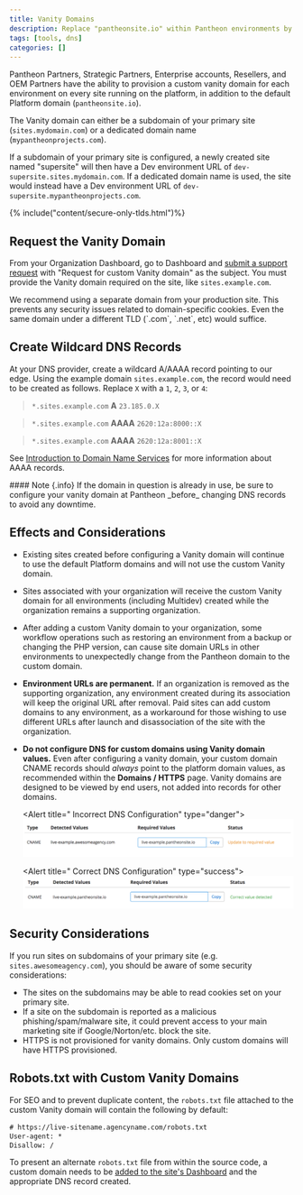 ```yaml
---
title: Vanity Domains
description: Replace "pantheonsite.io" within Pantheon environments by adding a custom vanity domain.
tags: [tools, dns]
categories: []
---
```

Pantheon Partners, Strategic Partners, Enterprise accounts, Resellers, and OEM Partners have the ability to provision a custom vanity domain for each environment on every site running on the platform, in addition to the default Platform domain (`pantheonsite.io`).

The Vanity domain can either be a subdomain of your primary site (`sites.mydomain.com`) or a dedicated domain name (`mypantheonprojects.com`).

If a subdomain of your primary site is configured, a newly created site named "supersite" will then have a Dev environment URL of `dev-supersite.sites.mydomain.com`. If a dedicated domain name is used, the site would instead have a Dev environment URL of `dev-supersite.mypantheonprojects.com`.

{% include("content/secure-only-tlds.html")%}

## Request the Vanity Domain

From your Organization Dashboard, go to Dashboard and [submit a support request](/docs/support) with "Request for custom Vanity domain" as the subject. You must provide the Vanity domain required on the site, like `sites.example.com`.


<Alert title="Note" type="info">
We recommend using a separate domain from your production site. This prevents any security issues related to domain-specific cookies. Even the same domain under a different TLD (`.com`, `.net`, etc) would suffice.
</Alert>

## Create Wildcard DNS Records
At your DNS provider, create a wildcard A/AAAA record pointing to our edge. Using the example domain `sites.example.com`, the record would need to be created as follows. Replace `X` with a `1`, `2`, `3`, or `4`:

> `*.sites.example.com` **A** `23.185.0.X`

> `*.sites.example.com` **AAAA** `2620:12a:8000::X`

> `*.sites.example.com` **AAAA** `2620:12a:8001::X`

See <a href="/docs/dns/#what-are-aaaa-records-and-do-i-need-them" data-proofer-ignore>Introduction to Domain Name Services</a> for more information about AAAA records.

<div class="alert-info alert" markdown="1">
#### Note {.info}
If the domain in question is already in use, be sure to configure your vanity domain at Pantheon _before_ changing DNS records to avoid any downtime.
</div>

## Effects and Considerations

 - Existing sites created before configuring a Vanity domain will continue to use the default Platform domains and will not use the custom Vanity domain.

 - Sites associated with your organization will receive the custom Vanity domain for all environments (including Multidev) created while the organization remains a supporting organization.

 - After adding a custom Vanity domain to your organization, some workflow operations such as restoring an environment from a backup or changing the PHP version, can cause site domain URLs in other environments to unexpectedly change from the Pantheon domain to the custom domain.

 - **Environment URLs are permanent.** If an organization is removed as the supporting organization, any environment created during its association will keep the original URL after removal. Paid sites can add custom domains to any environment, as a workaround for those wishing to use different URLs after launch and disassociation of the site with the organization.

 - **Do not configure DNS for custom domains using Vanity domain values.** Even after configuring a vanity domain, your custom domain CNAME records should *always* point to the platform domain values, as recommended within the **<span class="glyphicons glyphicons-global"></span> Domains / HTTPS** page. Vanity domains are designed to be viewed by end users, not added into records for other domains.

    <Alert title="<span class="alert-icon glyphicon glyphicon-remove"></span>  Incorrect DNS Configuration" type="danger">
      ![Incorrect vanity domain CNAME required DNS value](/source/docs/assets/images/dashboard/wrong-vanity-cname-dns.png)</p>
    </Alert>

    <Alert title="<span class="alert-icon glyphicon glyphicon-check"></span> Correct DNS Configuration" type="success">
      ![Correct vanity domain CNAME required DNS value](/source/docs/assets/images/dashboard/correct-vanity-cname-dns.png)</p>
    </Alert>


## Security Considerations

If you run sites on subdomains of your primary site (e.g. `sites.awesomeagency.com`), you should be aware of some security considerations:

* The sites on the subdomains may be able to read cookies set on your primary site.
* If a site on the subdomain is reported as a malicious phishing/spam/malware site, it could prevent access to your main marketing site if Google/Norton/etc. block the site.
* HTTPS is not provisioned for vanity domains. Only custom domains will have HTTPS provisioned.


## Robots.txt with Custom Vanity Domains

For SEO and to prevent duplicate content, the `robots.txt` file attached to the custom Vanity domain will contain the following by default:

```
# https://live-sitename.agencyname.com/robots.txt
User-agent: *
Disallow: /
```
To present an alternate `robots.txt` file from within the source code, a custom domain needs to be <a href="/docs/guides/launch/domains/" data-proofer-ignore>added to the site's Dashboard</a> and the appropriate DNS record created.
